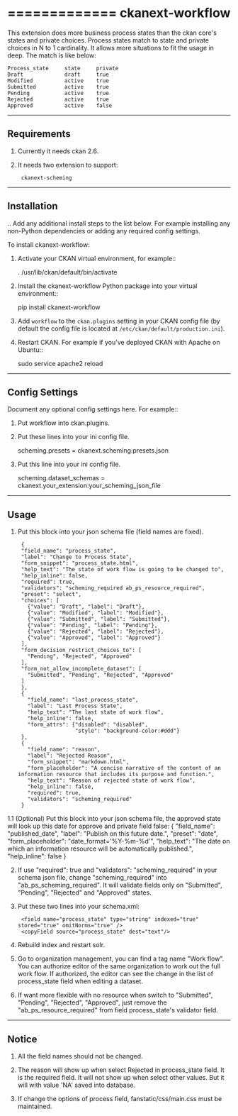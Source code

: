 =============
ckanext-workflow
=============

This extension does more business process states than the ckan core's states and
private choices. Process states match to state and private choices in N to 1 cardinality.
It allows more situations to fit the usage in deep. The match is like below:

    Process_state     state     private
    Draft             draft     true
    Modified          active    true
    Submitted         active    true
    Pending           active    true
    Rejected          active    true
    Approved          active    false


------------
Requirements
------------

1. Currently it needs ckan 2.6.

2. It needs two extension to support:
    
        ckanext-scheming



------------
Installation
------------

.. Add any additional install steps to the list below.
   For example installing any non-Python dependencies or adding any required
   config settings.

To install ckanext-workflow:

1. Activate your CKAN virtual environment, for example::

     . /usr/lib/ckan/default/bin/activate

2. Install the ckanext-workflow Python package into your virtual environment::

     pip install ckanext-workflow

3. Add ``workflow`` to the ``ckan.plugins`` setting in your CKAN
   config file (by default the config file is located at
   ``/etc/ckan/default/production.ini``).

4. Restart CKAN. For example if you've deployed CKAN with Apache on Ubuntu::

     sudo service apache2 reload


---------------
Config Settings
---------------

Document any optional config settings here. For example::

1. Put workflow into ckan.plugins.

2. Put these lines into your ini config file.
   
    scheming.presets = ckanext.scheming:presets.json
  

3. Put this line into your ini config file.

    scheming.dataset_schemas =  ckanext.your_extension:your_scheming_json_file


------
Usage
------

1. Put this block into your json schema file (field names are fixed).

        {
        "field_name": "process_state",
        "label": "Change to Process State",
        "form_snippet": "process_state.html",
        "help_text": "The state of work flow is going to be changed to",
        "help_inline": false,
        "required": true,
        "validators": "scheming_required ab_ps_resource_required",
        "preset": "select",
        "choices": [
          {"value": "Draft", "label": "Draft"},
          {"value": "Modified", "label": "Modified"},
          {"value": "Submitted", "label": "Submitted"},
          {"value": "Pending", "label": "Pending"},
          {"value": "Rejected", "label": "Rejected"},
          {"value": "Approved", "label": "Approved"}
        ],
        "form_decision_restrict_choices_to": [
          "Pending", "Rejected", "Approved"
        ],
        "form_not_allow_incomplete_dataset": [
          "Submitted", "Pending", "Rejected", "Approved"
        ]
        },
        {
          "field_name": "last_process_state",
          "label": "Last Process State",
          "help_text": "The last state of work flow",
          "help_inline": false,
          "form_attrs": {"disabled": "disabled",
                         "style": "background-color:#ddd"}
        },
        {
          "field_name": "reason",
          "label": "Rejected Reason",
          "form_snippet": "markdown.html",
          "form_placeholder": "A concise narrative of the content of an information resource that includes its purpose and function.",
          "help_text": "Reason of rejected state of work flow",
          "help_inline": false,
          "required": true,
          "validators": "scheming_required" 
        }

1.1  (Optional) Put this block into your json schema file, the approved state will look up this date for approve and private field false:
        {
          "field_name": "published_date",
          "label": "Publish on this future date.",
          "preset": "date",
          "form_placeholder": "date_format='%Y-%m-%d'",
          "help_text": "The date on which an information resource will be automatically published.",
          "help_inline": false
        }

2. If use "required": true and "validators": "scheming_required" in your schema json file, change 
"scheming_required" into "ab_ps_scheming_required". It will validate fields only on "Submitted", 
"Pending", "Rejected" and "Approved" states.


3. Put these two lines into your schema.xml:
    
        <field name="process_state" type="string" indexed="true" stored="true" omitNorms="true" />
        <copyField source="process_state" dest="text"/>


4. Rebuild index and restart solr.


5. Go to organization management, you can find a tag name "Work flow". You can authorize editor of 
the same organization to work out the full work flow. If authorized, the editor can see the change
in the list of process_state field when editing a dataset. 


6. If want more flexible with no resource when switch to "Submitted", "Pending", "Rejected", "Approved",
just remove the "ab_ps_resource_required" from field process_state's validator field.



--------
Notice
--------

1. All the field names should not be changed.

2. The reason will show up when select Rejected in process_state field. It is the required field. 
It will not show up when select other values. But it will with value 'NA' saved into database.

3. If change the options of process field, fanstatic/css/main.css must be maintained.





